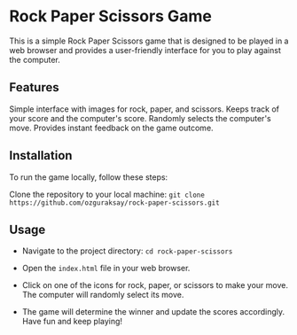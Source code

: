 # Rock Paper Scissors Game
This is a simple Rock Paper Scissors game that is designed to be played in a web browser and provides a user-friendly interface for you to play against the computer.

## Features
Simple interface with images for rock, paper, and scissors.
Keeps track of your score and the computer's score.
Randomly selects the computer's move.
Provides instant feedback on the game outcome.
## Installation
To run the game locally, follow these steps:

Clone the repository to your local machine:
`git clone https://github.com/ozguraksay/rock-paper-scissors.git`

## Usage
- Navigate to the project directory:
`cd rock-paper-scissors`

- Open the `index.html` file in your web browser.

- Click on one of the icons for rock, paper, or scissors to make your move.
The computer will randomly select its move.
- The game will determine the winner and update the scores accordingly.
Have fun and keep playing!
